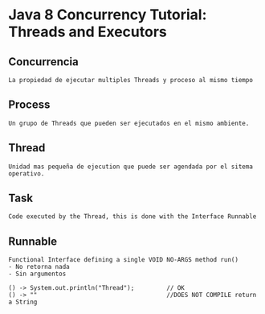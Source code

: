 # Java 8 Concurrency Tutorial: Threads and Executors

## Concurrencia
    La propiedad de ejecutar multiples Threads y proceso al mismo tiempo

## Process
    Un grupo de Threads que pueden ser ejecutados en el mismo ambiente.

## Thread
    Unidad mas pequeña de ejecution que puede ser agendada por el sitema operativo.

## Task
    Code executed by the Thread, this is done with the Interface Runnable

## Runnable
    Functional Interface defining a single VOID NO-ARGS method run()
    - No retorna nada
    - Sin argumentos

    () -> System.out.println("Thread");         // OK
    () -> ""                                    //DOES NOT COMPILE return a String
